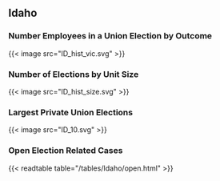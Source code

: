##  Idaho

### Number Employees in a Union Election by Outcome
{{< image src="ID_hist_vic.svg" >}}

### Number of Elections by Unit Size
{{< image src="ID_hist_size.svg" >}}

### Largest Private Union Elections
{{< image src="ID_10.svg" >}}

### Open Election Related Cases
{{< readtable table="/tables/Idaho/open.html" >}}

